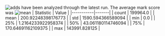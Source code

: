![adds](https://img.shields.io/badge/199964-addresses-yellow) have been analyzed through the latest run.
The average mark score was ![mean](https://img.shields.io/badge/~-200-yellow)
| Statistic | Value |
|-----------|-------|
| count | 199964.0 |
| mean | 200.92248398176773 |
| std | 1590.594366589094 |
| min | 0.0 |
| 25% | 1.2164233922958374 |
| 50% | 43.061180114746094 |
| 75% | 170.64691162109375 |
| max | 143991.828125 |

